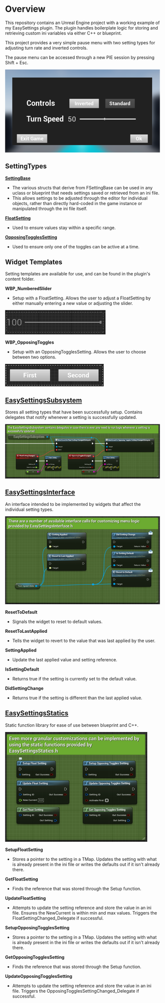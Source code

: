 Overview
========

This repository contains an Unreal Engine project with a working example of my EasySettings plugin. The plugin handles boilerplate logic for storing and retrieving custom ini variables via either C++ or blueprint.

This project provides a very simple pause menu with two setting types for adjusting turn rate and inverted controls.

The pause menu can be accessed through a new PIE session by pressing Shift + Esc.

![Pause Menu](ReadmeImages\PauseMenu.png)


SettingTypes
------------

**[SettingBase](Plugins\EasySettings\Source\EasySettings\Public\SettingTypes\SettingBase.h)**
- The various structs that derive from FSettingBase can be used in any uclass or blueprint that needs settings saved or retrieved from an ini file.
- This allows settings to be adjusted through the editor for individual objects, rather than directly hard-coded in the game instance or manipulated through the ini file itself.

**[FloatSetting](Plugins\EasySettings\Source\EasySettings\Public\SettingTypes\FloatSetting.h)**
- Used to ensure values stay within a specific range.

**[OpposingTogglesSetting](Plugins\EasySettings\Source\EasySettings\Public\SettingTypes\OpposingTogglesSetting.h)**
- Used to ensure only one of the toggles can be active at a time.


Widget Templates
---------------

Setting templates are available for use, and can be found in the plugin's content folder.

**WBP_NumberedSlider**
- Setup with a FloatSetting. Allows the user to adjust a FloatSetting by either manually entering a new value or adjusting the slider.

![Numbered Slider Widget](ReadmeImages\NumberedSlider.png)

**WBP_OpposingToggles**
- Setup with an OpposingTogglesSetting. Allows the user to choose between two options.

![Opposing Toggles Widget](ReadmeImages\OpposingToggles.png)

[EasySettingsSubsystem](Plugins\EasySettings\Source\EasySettings\Public\EasySettingsSubsystem.h)
---------------------

Stores all setting types that have been successfully setup. 
Contains delegates that notify whenever a setting is successfully updated.

![Subsystem Delegates](ReadmeImages\SubsystemDelegates.png)


[EasySettingsInterface](Plugins\EasySettings\Source\EasySettings\Public\EasySettingsInterface.h)
---------------------

An interface intended to be implemented by widgets that affect the individual setting types.

![Widget Interface](ReadmeImages\WidgetInterface.png)

**ResetToDefault**
- Signals the widget to reset to default values.
 
**ResetToLastApplied**
- Tells the widget to revert to the value that was last applied by the user.
 
**SettingApplied**
- Update the last applied value and setting reference.
 
**IsSettingDefault**
- Returns true if the setting is currently set to the default value.
 
**DidSettingChange**
- Returns true if the setting is different than the last applied value.


[EasySettingsStatics](Plugins\EasySettings\Source\EasySettings\Public\EasySettingsStatics.h)
-------------------

Static function library for ease of use between blueprint and C++.

![Static Functions](ReadmeImages\StaticFunctions.png)

**SetupFloatSetting**
- Stores a pointer to the setting in a TMap. Updates the setting with what is already present in the ini file or writes the defaults out if it isn't already there.

**GetFloatSetting**
- Finds the reference that was stored through the Setup function.

**UpdateFloatSetting**
- Attempts to update the setting reference and store the value in an ini file. Ensures the NewCurrent is within min and max values. Triggers the FloatSettingChanged_Delegate if successful.

**SetupOpposingTogglesSetting**
- Stores a pointer to the setting in a TMap. Updates the setting with what is already present in the ini file or writes the defaults out if it isn't already there.

**GetOpposingTogglesSetting**
- Finds the reference that was stored through the Setup function.

**UpdateOpposingTogglesSetting**
- Attempts to update the setting reference and store the value in an ini file. Triggers the OpposingTogglesSettingChanged_Delegate if successful.
